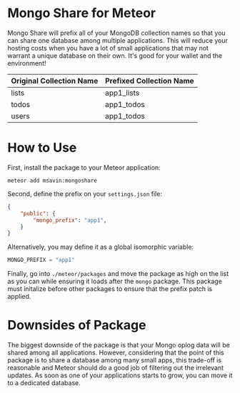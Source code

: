 # Mongo Share for Meteor

Mongo Share will prefix all of your MongoDB collection names so that you can share one database among multiple applications. This will reduce your hosting costs when you have a lot of small applications that may not warrant a unique database on their own. It's good for your wallet and the environment! 

| Original Collection Name | Prefixed Collection Name |
|-----------------|--------------------------|
| lists           | app1_lists               |
| todos           | app1_todos               |
| users           | app1_todos               |

# How to Use

First, install the package to your Meteor application:

```
meteor add msavin:mongoshare
```

Second, define the prefix on your `settings.json` file:

```json
{
	"public": {
		"mongo_prefix": "app1",
	}
}
```

Alternatively, you may define it as a global isomorphic variable:

```js
MONGO_PREFIX = "app1"
````

Finally, go into `./meteor/packages` and move the package as high on the list as you can while ensuring it loads after the `mongo` package. This package must initalize before other packages to ensure that the prefix patch is applied. 

# Downsides of Package

The biggest downside of the package is that your Mongo oplog data will be shared among all applications. However, considering that the point of this package is to share a database among many small apps, this trade-off is reasonable and Meteor should do a good job of filtering out the irrelevant updates. As soon as one of your applications starts to grow, you can move it to a dedicated database.
